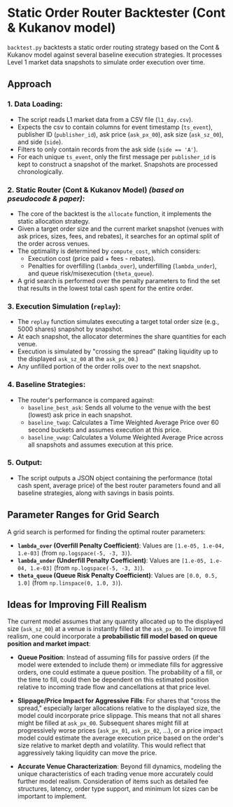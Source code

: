 
# Static Order Router Backtester (Cont & Kukanov model)

`backtest.py` backtests a static order routing strategy based on the Cont & Kukanov model against several baseline execution strategies. It processes Level 1 market data snapshots to simulate order execution over time.

## Approach

### 1.  **Data Loading**:

* The script reads L1 market data from a CSV file (`l1_day.csv`).
* Expects the csv to contain columns for event timestamp (`ts_event`), publisher ID (`publisher_id`), ask price (`ask_px_00`), ask size (`ask_sz_00`), and side (`side`).
* Filters to only contain records from the ask side (`side == 'A'`).
* For each unique `ts_event`, only the first message per `publisher_id` is kept to construct a snapshot of the market. Snapshots are processed chronologically.


### 2.  **Static Router (Cont & Kukanov Model)** *(based on pseudocode & paper)*:

* The core of the backtest is the `allocate` function, it implements the static allocation strategy.
* Given a target order size and the current market snapshot (venues with ask prices, sizes, fees, and rebates), it searches for an optimal split of the order across venues.
* The optimality is determined by `compute_cost`, which considers:
	* Execution cost (price paid + fees - rebates).
	* Penalties for overfilling (`lambda_over`), underfilling (`lambda_under`), and queue risk/misexecution (`theta_queue`).
* A grid search is performed over the penalty parameters to find the set that results in the lowest total cash spent for the entire order.

  
### 3.  **Execution Simulation (`replay`)**:

* The `replay` function simulates executing a target total order size (e.g., 5000 shares) snapshot by snapshot.
* At each snapshot, the allocator determines the share quantities for each venue.
* Execution is simulated by "crossing the spread" (taking liquidity up to the displayed `ask_sz_00` at the `ask_px_00`.)
* Any unfilled portion of the order rolls over to the next snapshot.

### 4.  **Baseline Strategies**:
* The router's performance is compared against:
	*  `baseline_best_ask`: Sends all volume to the venue with the best (lowest) ask price in each snapshot.
	*  `baseline_twap`: Calculates a Time Weighted Average Price over 60 second buckets and assumes execution at this price.
	*  `baseline_vwap`: Calculates a Volume Weighted Average Price across all snapshots and assumes execution at this price.

### 5.  **Output**:

* The script outputs a JSON object containing the performance (total cash spent, average price) of the best router parameters found and all baseline strategies, along with savings in basis points.

## Parameter Ranges for Grid Search

A grid search is performed for finding the optimal router parameters:
*  **`lambda_over` (Overfill Penalty Coefficient)**: Values are `[1.e-05, 1.e-04, 1.e-03]` (from `np.logspace(-5, -3, 3)`).
*  **`lambda_under` (Underfill Penalty Coefficient)**: Values are `[1.e-05, 1.e-04, 1.e-03]` (from `np.logspace(-5, -3, 3)`).
*  **`theta_queue` (Queue Risk Penalty Coefficient)**: Values are `[0.0, 0.5, 1.0]` (from `np.linspace(0, 1.0, 3)`).

## Ideas for Improving Fill Realism

The current model assumes that any quantity allocated up to the displayed size (`ask_sz_00`) at a venue is instantly filled at the `ask_px_00`. To improve fill realism, one could incorporate a **probabilistic fill model based on queue position and market impact**:

*  **Queue Position**: Instead of assuming fills for passive orders (if the model were extended to include them) or immediate fills for aggressive orders, one could estimate a queue position. The probability of a fill, or the time to fill, could then be dependent on this estimated position relative to incoming trade flow and cancellations at that price level.

*  **Slippage/Price Impact for Aggressive Fills**: For shares that "cross the spread," especially larger allocations relative to the displayed size, the model could incorporate price slippage. This means that not all shares might be filled at `ask_px_00`. Subsequent shares might fill at progressively worse prices (`ask_px_01`, `ask_px_02`, ...), or a price impact model could estimate the average execution price based on the order's size relative to market depth and volatility. This would reflect that aggressively taking liquidity can move the price.

* **Accurate Venue Characterization**: Beyond fill dynamics, modeling the unique characteristics of each trading venue more accurately could further model realism. Consideration of items such as detailed fee structures, latency, order type support, and minimum lot sizes can be important to implement.
